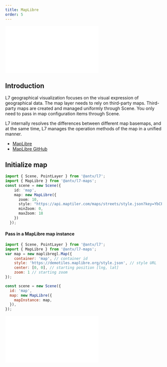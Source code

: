```yaml
---
title: MapLibre
order: 5
---
```


<embed src="@/docs/common/style.md"></embed>

## Introduction

L7 geographical visualization focuses on the visual expression of geographical data. The map layer needs to rely on third-party maps. Third-party maps are created and managed uniformly through Scene. You only need to pass in map configuration items through Scene.

L7 internally resolves the differences between different map basemaps, and at the same time, L7 manages the operation methods of the map in a unified manner.

* [MapLibre](https://maplibre.org/)
* [ MapLibre GitHub](https://github.com/maplibre/maplibre-gl-js)

## Initialize map

```ts
import { Scene, PointLayer } from '@antv/l7';
import { MapLibre } from '@antv/l7-maps';
const scene = new Scene({
    id: 'map',
    map: new MapLibre({
      zoom: 10,
      style: "https://api.maptiler.com/maps/streets/style.json?key=YbCPLULzWdf1NplssEIc", // style URL
      minZoom: 0,
      maxZoom: 18
    })
  });
```

#### Pass in a MapLibre map instance

```javascript
import { Scene, PointLayer } from '@antv/l7';
import { MapLibre } from '@antv/l7-maps';
var map = new maplibregl.Map({
    container: 'map', // container id
    style: 'https://demotiles.maplibre.org/style.json', // style URL
    center: [0, 0], // starting position [lng, lat]
    zoom: 1 // starting zoom
});

const scene = new Scene({
  id: 'map',
  map: new MapLibre({
    mapInstance: map,
  }),
});
```

<embed src="@/docs/common/map.en.md"></embed>
